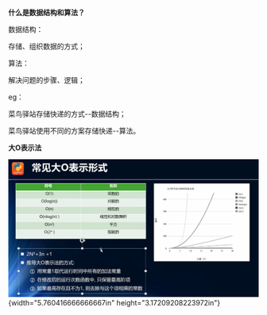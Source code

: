 **什么是数据结构和算法？**

数据结构：

存储、组织数据的方式；

算法：

解决问题的步骤、逻辑；

eg：

菜鸟驿站存储快递的方式--数据结构；

菜鸟驿站使用不同的方案存储快递--算法。

**大O表示法**

![截图.png](media_数据结构和算法/image1.png){width="5.760416666666667in"
height="3.17209208223972in"}
